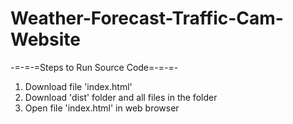 # Weather-Forecast-Traffic-Cam-Website

-=-=-=Steps to Run Source Code=-=-=-
1. Download file 'index.html'
2. Download 'dist' folder and all files in the folder
3. Open file 'index.html' in web browser
